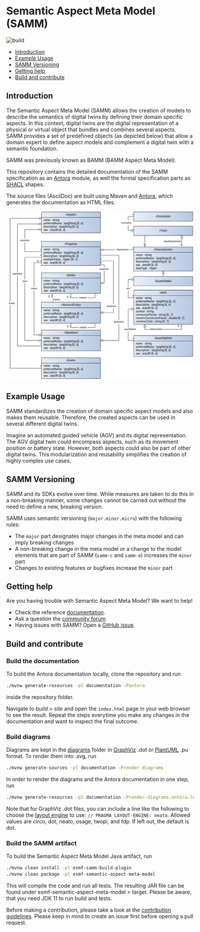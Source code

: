 # Semantic Aspect Meta Model (SAMM)

![build](https://github.com/eclipse-esmf/esmf-semantic-aspect-meta-model/actions/workflows/pull-request-check.yml/badge.svg)

- [Introduction](#introduction)
- [Example Usage](#example-usage)
- [SAMM Versioning](#samm-versioning)
- [Getting help](#getting-help)
- [Build and contribute](#build-and-contribute)

## Introduction
The Semantic Aspect Meta Model (SAMM) allows the creation of models to describe the semantics of
digital twins by defining their domain specific aspects. In this context, digital twins are the
digital representation of a physical or virtual object that bundles and combines several aspects.
SAMM provides a set of predefined objects (as depicted below) that allow a domain expert to define
aspect models and complement a digital twin with a semantic foundation.

SAMM was previously known as BAMM (BAMM Aspect Meta Model).

This repository contains the detailed documentation of the SAMM specification as an
[Antora](https://antora.org/) module, as well the formal specification parts as
[SHACL](https://www.w3.org/TR/shacl/) shapes.

The source files (AsciiDoc) are built using Maven and
[Antora](https://antora.org/), which generates the documentation as HTML files.

![Semantic Aspect Meta Model (SAMM) Elements](documentation/modules/ROOT/images/aspect-meta-model.svg)

## Example Usage
SAMM standardizes the creation of domain specific aspect models and also makes them reusable.
Therefore, the created aspects can be used in several different digital twins.

Imagine an automated guided vehicle (AGV) and its digital representation.
The AGV digital twin could encompass aspects, such as its movement position or battery state.
However, both aspects could also be part of other digital twins.
This modularization and reusability simplifies the creation of highly complex use cases.

## SAMM Versioning

SAMM and its SDKs evolve over time. While measures are taken to do this in a non-breaking manner,
some changes cannot be carried out without the need to define a new, breaking version.

SAMM uses semantic versioning (`major.minor.micro`) with the following rules:

* The `major` part designates major changes in the meta model and can imply
  breaking changes
* A non-breaking change in the meta model or a change to the model elements that are
  part of SAMM (`samm-c` and `samm-e`) increases the `minor` part
* Changes to existing features or bugfixes increase the `minor` part

## Getting help
Are you having trouble with Semantic Aspect Meta Model? We want to help!

* Check the reference [documentation](https://eclipse-esmf.github.io/samm-specification/snapshot/index.html).
* Ask a question the [community forum](https://www.eclipse.org/forums/index.php/f/617/).
* Having issues with SAMM? Open a [GitHub issue]( https://github.com/eclipse-esmf/esmf-semantic-aspect-meta-model/issues).

## Build and contribute

### Build the documentation
To build the Antora documentation locally, clone the repository and run

```sh
./mvnw generate-resources -pl documentation -Pantora
```

inside the repository folder.

Navigate to *build* > *site* and open the `index.html` page in your web browser to see the result.
Repeat the steps everytime you make any changes in the documentation and want to inspect the final outcome.

### Build diagrams
Diagrams are kept in the [diagrams](documentation/modules/ROOT/diagrams) folder in
[GraphViz](https://graphviz.org/) .dot or [PlantUML](https://plantuml.com/) .pu format. To render
them into .svg, run

```sh
./mvnw generate-sources -pl documentation -Prender-diagrams
```

In order to render the diagrams and the Antora documentation in one step, run

```sh
./mvnw generate-resources -pl documentation -Prender-diagrams,antora-local
```

Note that for GraphViz .dot files, you can include a line like the following to choose the [layout
engine](https://graphviz.org/docs/layouts/) to use: `// PRAGMA LAYOUT-ENGINE: neato`. Allowed values
are circo, dot, neato, osage, twopi, and fdp. If left out, the default is dot.

### Build the SAMM artifact
To build the Semantic Aspect Meta Model Java artifact, run

```sh
./mvnw clean install -pl esmf-samm-build-plugin
./mvnw clean package -pl esmf-semantic-aspect-meta-model
```

This will compile the code and run all tests. The resulting JAR file can be found under
esmf-semantic-aspect-meta-model > target. Please be aware, that you need JDK 11 to run build and
tests.

Before making a contribution, please take a look at the [contribution guidelines](CONTRIBUTING.md).
Please keep in mind to create an issue first before opening a pull request.
